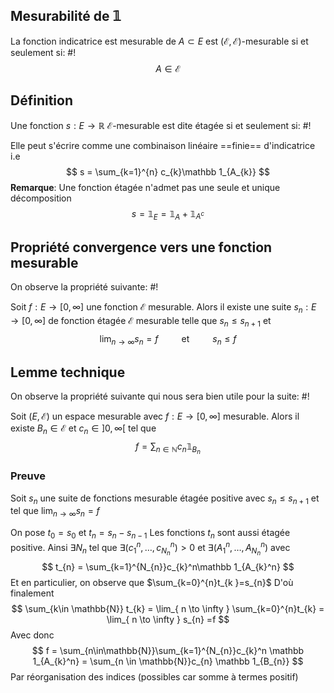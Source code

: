 ## Mesurabilité de $\mathbb 1$
La fonction indicatrice est mesurable de $A \subset E$ est $(\mathcal E, \mathcal E)$-mesurable si et seulement si: #!
$$A \in \mathcal E$$

## Définition
Une fonction $s: E \to \mathbb{R}$ $\mathcal E$-mesurable est dite étagée si et seulement si: #!

Elle peut s'écrire comme une combinaison linéaire ==finie== d'indicatrice i.e
$$
s = \sum_{k=1}^{n} c_{k}\mathbb 1_{A_{k}}
$$**Remarque**: Une fonction étagée n'admet pas une seule et unique décomposition $$
s = \mathbb 1_{E} = \mathbb 1_{A} + \mathbb 1_{A^c}
$$
## Propriété convergence vers une fonction mesurable
On observe la propriété suivante: #!

Soit $f: E \to [0, \infty]$ une fonction $\mathcal E$ mesurable.
Alors il existe une suite $s_{n}: E \to [0, \infty]$ de fonction étagée $\mathcal E$ mesurable telle que $s_{n} \leq s_{{n+1}}$ et $$
\lim_{ n \to \infty } s_{n}=f \quad \quad \text{ et } \quad \quad s_{n} \leq f
$$
## Lemme technique
On observe la propriété suivante qui nous sera bien utile pour la suite: #!

Soit $(E, \mathcal E)$ un espace mesurable avec $f: E \to [0,\infty]$ mesurable. Alors il existe $B_{n} \in \mathcal E$ et $c_{n} \in ]0, \infty[$ tel que
$$
f = \sum_{n\in \mathbb{N}} c_{n} \mathbb 1_{B_{n}}
$$

### Preuve
Soit $s_{n}$ une suite de fonctions mesurable étagée positive avec $s_{n} \leq s_{n+1}$ et tel que $\lim_{ n \to \infty } s_n = f$

On pose $t_{0} = s_{0}$ et $t_{n} = s_{n} - s_{n-1}$
Les fonctions $t_{n}$ sont aussi étagée positive.
Ainsi $\exists N_{n}$ tel que $\exists (c_{1}^n, \dots, c_{N_{n}}^n) > 0$ et $\exists (A_{1}^n, \dots, A_{N_{n}}^n)$ avec $$
t_{n} = \sum_{k=1}^{N_{n}}c_{k}^n\mathbb 1_{A_{k}^n} 
$$
Et en particulier, on observe que $\sum_{k=0}^{n}t_{k }=s_{n}$
D'où finalement $$
\sum_{k\in \mathbb{N}} t_{k} = \lim_{ n \to \infty } \sum_{k=0}^{n}t_{k} = \lim_{ n \to \infty } s_{n} =f
$$
Avec donc
$$
f = \sum_{n\in\mathbb{N}}\sum_{k=1}^{N_{n}}c_{k}^n \mathbb 1_{A_{k}^n}  = \sum_{n \in \mathbb{N}}c_{n} \mathbb 1_{B_{n}}
$$
Par réorganisation des indices (possibles car somme à termes positif)
